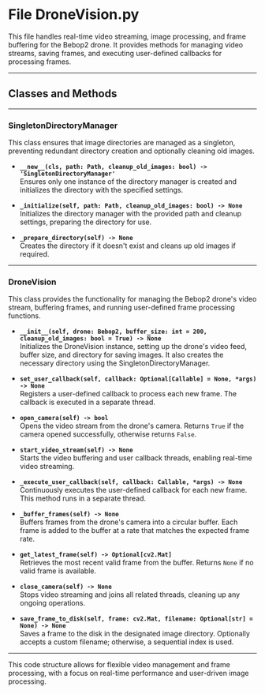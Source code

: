 # File DroneVision.py

This file handles real-time video streaming, image processing, and frame buffering for the Bebop2 drone. It provides methods for managing video streams, saving frames, and executing user-defined callbacks for processing frames.

---

## **Classes and Methods**

---

### **SingletonDirectoryManager**

This class ensures that image directories are managed as a singleton, preventing redundant directory creation and optionally cleaning old images.

- **`__new__(cls, path: Path, cleanup_old_images: bool) -> 'SingletonDirectoryManager'`**  
  Ensures only one instance of the directory manager is created and initializes the directory with the specified settings.
  
- **`_initialize(self, path: Path, cleanup_old_images: bool) -> None`**  
  Initializes the directory manager with the provided path and cleanup settings, preparing the directory for use.
  
- **`_prepare_directory(self) -> None`**  
  Creates the directory if it doesn't exist and cleans up old images if required.

---

### **DroneVision**

This class provides the functionality for managing the Bebop2 drone's video stream, buffering frames, and running user-defined frame processing functions.

- **`__init__(self, drone: Bebop2, buffer_size: int = 200, cleanup_old_images: bool = True) -> None`**  
  Initializes the DroneVision instance, setting up the drone's video feed, buffer size, and directory for saving images. It also creates the necessary directory using the SingletonDirectoryManager.
  
- **`set_user_callback(self, callback: Optional[Callable] = None, *args) -> None`**  
  Registers a user-defined callback to process each new frame. The callback is executed in a separate thread.

- **`open_camera(self) -> bool`**  
  Opens the video stream from the drone's camera. Returns `True` if the camera opened successfully, otherwise returns `False`.

- **`start_video_stream(self) -> None`**  
  Starts the video buffering and user callback threads, enabling real-time video streaming.

- **`_execute_user_callback(self, callback: Callable, *args) -> None`**  
  Continuously executes the user-defined callback for each new frame. This method runs in a separate thread.

- **`_buffer_frames(self) -> None`**  
  Buffers frames from the drone's camera into a circular buffer. Each frame is added to the buffer at a rate that matches the expected frame rate.

- **`get_latest_frame(self) -> Optional[cv2.Mat]`**  
  Retrieves the most recent valid frame from the buffer. Returns `None` if no valid frame is available.

- **`close_camera(self) -> None`**  
  Stops video streaming and joins all related threads, cleaning up any ongoing operations.

- **`save_frame_to_disk(self, frame: cv2.Mat, filename: Optional[str] = None) -> None`**  
  Saves a frame to the disk in the designated image directory. Optionally accepts a custom filename; otherwise, a sequential index is used.

--- 

This code structure allows for flexible video management and frame processing, with a focus on real-time performance and user-driven image processing.